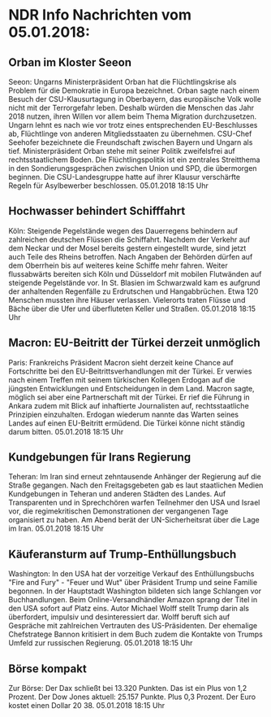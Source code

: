 # NDR Info Nachrichten vom 05.01.2018:


## Orban im Kloster Seeon
Seeon: Ungarns Ministerpräsident Orban hat die Flüchtlingskrise als Problem für die Demokratie in Europa bezeichnet. Orban sagte nach einem Besuch der CSU-Klausurtagung in Oberbayern, das europäische Volk wolle nicht mit der Terrorgefahr leben. Deshalb würden die Menschen das Jahr 2018 nutzen, ihren Willen vor allem beim Thema Migration durchzusetzen. Ungarn lehnt es nach wie vor trotz eines entsprechenden EU-Beschlusses ab, Flüchtlinge von anderen Mitgliedsstaaten zu übernehmen. CSU-Chef Seehofer bezeichnete die Freundschaft zwischen Bayern und Ungarn als tief. Ministerpräsident Orban stehe mit seiner Politik zweifelsfrei auf rechtsstaatlichem Boden. Die Flüchtlingspolitik ist ein zentrales Streitthema in den Sondierungsgesprächen zwischen Union und SPD, die übermorgen beginnen. Die CSU-Landesgruppe hatte auf ihrer Klausur verschärfte Regeln für Asylbewerber beschlossen. 05.01.2018 18:15 Uhr 

## Hochwasser behindert Schifffahrt
Köln: Steigende Pegelstände wegen des Dauerregens behindern auf zahlreichen deutschen Flüssen die Schiffahrt. Nachdem der Verkehr auf dem Neckar und der Mosel bereits gestern eingestellt wurde, sind jetzt auch Teile des Rheins betroffen. Nach Angaben der Behörden dürfen auf dem Oberrhein bis auf weiteres keine Schiffe mehr fahren. Weiter flussabwärts bereiten sich Köln und Düsseldorf mit mobilen Flutwänden auf steigende Pegelstände vor. In St. Blasien im Schwarzwald kam es aufgrund der anhaltenden Regenfälle zu Erdrutschen und Hangabbrüchen. Etwa 120 Menschen mussten ihre Häuser verlassen. Vielerorts traten Flüsse und Bäche über die Ufer und überfluteten Keller und Straßen. 05.01.2018 18:15 Uhr 

## Macron: EU-Beitritt der Türkei derzeit unmöglich
Paris: Frankreichs Präsident Macron sieht derzeit keine Chance auf Fortschritte bei den EU-Beitrittsverhandlungen mit der Türkei. Er verwies nach einem Treffen mit seinem türkischen Kollegen Erdogan auf die jüngsten Entwicklungen und Entscheidungen in dem Land. Macron sagte, möglich sei aber eine Partnerschaft mit der Türkei. Er rief die Führung in Ankara zudem mit Blick auf inhaftierte Journalisten auf, rechtsstaatliche Prinzipien einzuhalten. Erdogan wiederum nannte das Warten seines Landes auf einen EU-Beitritt ermüdend. Die Türkei könne nicht ständig darum bitten. 05.01.2018 18:15 Uhr 

## Kundgebungen für Irans Regierung
Teheran: Im Iran sind erneut zehntausende Anhänger der Regierung auf die Straße gegangen. Nach den Freitagsgebeten gab es laut staatlichen Medien Kundgebungen in Teheran und anderen Städten des Landes. Auf Transparenten und in Sprechchören warfen Teilnehmer den USA und Israel vor, die regimekritischen Demonstrationen der vergangenen Tage organisiert zu haben. Am Abend berät der UN-Sicherheitsrat über die Lage im Iran. 05.01.2018 18:15 Uhr 

## Käuferansturm auf Trump-Enthüllungsbuch
Washington: In den USA hat der vorzeitige Verkauf des Enthüllungsbuchs "Fire and Fury" - "Feuer und Wut" über Präsident Trump und seine Familie begonnen. In der Hauptstadt Washington bildeten sich lange Schlangen vor Buchhandlungen. Beim Online-Versandhändler Amazon sprang der Titel in den USA sofort auf Platz eins. Autor Michael Wolff stellt Trump darin als überfordert, impulsiv und desinteressiert dar. Wolff beruft sich auf Gespräche mit zahlreichen Vertrauten des US-Präsidenten. Der ehemalige Chefstratege Bannon kritisiert in dem Buch zudem die Kontakte von Trumps Umfeld zur russischen Regierung. 05.01.2018 18:15 Uhr 

## Börse kompakt
Zur Börse: Der Dax schließt bei 13.320 Punkten. Das ist ein Plus von 1,2 Prozent. Der Dow Jones aktuell: 25.157 Punkte. Plus 0,3 Prozent. Der Euro kostet einen Dollar 20 38. 05.01.2018 18:15 Uhr 
